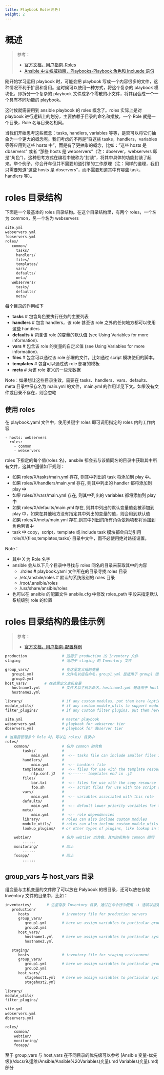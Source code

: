 ```yaml
---
title: Playbook Role(角色)
weight: 2
---
```


# 概述

> 参考：
>
> - [官方文档，用户指南-Roles](https://docs.ansible.com/ansible/latest/user_guide/playbooks_reuse_roles.html)
> - [Ansible 中文权威指南，Playbooks-Playbook 角色和 Incluede 语句](https://ansible-tran.readthedocs.io/en/latest/docs/playbooks_roles.html)

刚开始学习运用 playbook 时，可能会把 playbook 写成一个内容很多的文件，这种情况不利于扩展和复用。这时候可以使用一种方式，将这个复杂的 playbook 模块化，即拆分一个复杂的 playbook 文件成多个零散的小文件，将其组合成一个一个具有不同功能的 playbook。

这时候就需要用到 ansible playbook 的 roles 概念了。roles 实际上是对 playbook 进行逻辑上的划分，主要依赖于目录的命名和摆放，一个 Role 就是一个目录，Role 名与目录名相同。

当我们开始思考这些概念：tasks, handlers, variables 等等，是否可以将它们抽象为一个更大的概念呢。我们考虑的不再是”将这些 tasks，handlers，variables 等等应用到这些 hosts 中”，而是有了更抽象的概念，比如：”这些 hosts 是 dbservers” 或者 “那些 hosts 是 webservers”（注：dbserver，webservers 即是”角色”）。这种思考方式在编程中被称为”封装”，将其中具体的功能封装了起来。举个例子，你会开车但并不需要知道引擎的工作原理（注：同样的道理，我们只需要知道”这些 hosts 是 dbservers”，而不需要知道其中有哪些 task，handlers 等）。

# roles 目录结构

下面是一个最基本的 roles 目录结构。在这个目录结构里，有两个 roles，一个名为 common，另一个名为 webservers

```bash
site.yml
webservers.yml
fooservers.yml
roles/
   common/
     tasks/
     handlers/
     files/
     templates/
     vars/
     defaults/
     meta/
   webservers/
     tasks/
     defaults/
     meta/
```

每个目录的作用如下

- **tasks** # 包含角色要执行任务的主要列表
- **handlers** # 包含 handlers，该 role 甚至该 role 之外的任何地方都可以使用这些 handlers
- **defaults** # 包含该 role 的变量的默认值 (see Using Variables for more information).
- **vars** # 包含该 role 的变量的自定义值 (see Using Variables for more information).
- **files** # 包含可以通过该 role 部署的文件。比如通过 script 模块使用的脚本。
- **templates** # 包含可以通过该 role 部署的模板
- **meta** # 为该 role 定义的一些元数据

Note：如果想让这些目录生效，需要在 tasks、handlers、vars、defaults、meta 目录中保存名为 main.yml 的文件，main.yml 的作用详见下文。如果没有文件或目录不存在，则会忽略

## 使用 roles

在 playbook.yaml 文件中，使用关键字 roles 即可调用指定的 roles 内的工作内容

    - hosts: webservers
      roles:
        - common
        - webservers

roles 下指定的每个值(roles 名)，ansbile 都会去与该值同名的目录中获取其中所有文件，这其中遵循如下规则：

- 如果 roles/X/tasks/main.yml 存在, 则其中列出的 task 将添加到 play 中。
- 如果 roles/X/handlers/main.yml 存在, 则其中列出的 handler 都将添加到 play 中
- 如果 roles/X/vars/main.yml 存在, 则其中列出的 variables 都将添加到 play 中
- 如果 roles/X/defaults/main.yml 存在, 则其中列出的默认变量值会被添加到 play 中，如果在其他地方没有指定其中列出的变量的值，则会用到默认值
- 如果 roles/X/meta/main.yml 存在,则其中列出的所有角色依赖项都将添加到角色列表中
- task 中 copy，script，template 或 include task 模块都会自动引用 role/X/{files,templates,tasks} 目录中文件，而不必使用绝对路径设置。

Note：

- 其中 X 为 Role 名字
- ansible 会从以下几个目录中寻找与 roles 同名的目录来获取其中的内容
  - ./roles # playbook.yaml 文件所在的目录寻找 roles 目录
  - /etc/ansbile/roles # 默认的系统级别的 roles 目录
  - /root/.ansible/roles
  - /usr/share/ansible/roles
- 也可以在 ansible 的配置文件 ansbile.cfg 中修改 roles_path 字段来指定默认系统级别 role 的位置

# roles 目录结构的最佳示例

> 参考：
>
> - [官方文档，用户指南-配置样例](https://docs.ansible.com/ansible/latest/user_guide/sample_setup.html)

```bash
production                # 适用于 production 的 Inventory 文件
staging                   # 适用于 staging 的 Inventory 文件

group_vars/               # 在这里定义组的变量
   group1.yml             # 文件名以组名命名，group1.yml 是适用于 group1 组的变量
   group2.yml
host_vars/        # 在这里定义主机变量
   hostname1.yml          # 文件名以主机名命名，hostname1.yml 是适用于 hostname1 主机的变量
   hostname2.yml

library/                  # if any custom modules, put them here (optional)
module_utils/             # if any custom module_utils to support modules, put them here (optional)
filter_plugins/           # if any custom filter plugins, put them here (optional)

site.yml                  # master playbook
webservers.yml            # playbook for webserver tier
dbservers.yml             # playbook for dbserver tier

# 当需要管理多个 Role 时，可以在 roles/ 目录中
roles/
    common/               # 名为 common 的角色
        tasks/            #
            main.yml      #  <-- tasks file can include smaller files if warranted
        handlers/         #
            main.yml      #  <-- handlers file
        templates/        #  <-- files for use with the template resource
            ntp.conf.j2   #  <------- templates end in .j2
        files/            #
            bar.txt       #  <-- files for use with the copy resource
            foo.sh        #  <-- script files for use with the script resource
        vars/             #
            main.yml      #  <-- variables associated with this role
        defaults/         #
            main.yml      #  <-- default lower priority variables for this role
        meta/             #
            main.yml      #  <-- role dependencies
        library/          # roles can also include custom modules
        module_utils/     # roles can also include custom module_utils
        lookup_plugins/   # or other types of plugins, like lookup in this case

    webtier/              # 名为 webtier 的角色，其内的机构与 common 相同
        ......
    monitoring/           # 同上
        ......
    fooapp/               # 同上
        ......
```

## group_vars 与 host_vars 目录

组变量与主机变量的文件除了可以放在 Palybook 的根目录，还可以放在存放 Inventory 文件的目录中，比如：

```bash
inventories/       # 这里存放 Inventory 目录，通过在命令行中使用 -i 选项以指定 Inventory 文件
   production/
      hosts               # inventory file for production servers
      group_vars/
         group1.yml       # here we assign variables to particular groups
         group2.yml
      host_vars/
         hostname1.yml    # here we assign variables to particular systems
         hostname2.yml

   staging/
      hosts               # inventory file for staging environment
      group_vars/
         group1.yml       # here we assign variables to particular groups
         group2.yml
      host_vars/
         stagehost1.yml   # here we assign variables to particular systems
         stagehost2.yml

library/
module_utils/
filter_plugins/

site.yml
webservers.yml
dbservers.yml

roles/
    common/
    webtier/
    monitoring/
    fooapp/
```

至于 group_vars 与 host_vars 在不同目录的优先级可以参考 [Ansible 变量-优先级](/docs/9.运维/Ansible/Ansible%20Variables(变量).md Variables(变量).md) 部分
